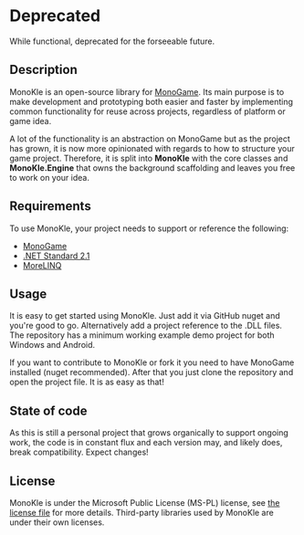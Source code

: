 # Deprecated
While functional, deprecated for the forseeable future.

## Description
MonoKle is an open-source library for [MonoGame](https://github.com/MonoGame/MonoGame). Its main purpose is to make development and prototyping both easier and faster by implementing common functionality for reuse across projects, regardless of platform or game idea.

A lot of the functionality is an abstraction on MonoGame but as the project has grown, it is now more opinionated with regards to how to structure your game project. Therefore, it is split into **MonoKle** with the core classes and **MonoKle.Engine** that owns the background scaffolding and leaves you free to work on your idea.

## Requirements
To use MonoKle, your project needs to support or reference the following:

* [MonoGame](https://github.com/MonoGame/MonoGame)
* [.NET Standard 2.1](https://github.com/dotnet/standard)
* [MoreLINQ](https://github.com/morelinq/MoreLINQ)

## Usage
It is easy to get started using MonoKle. Just add it via GitHub nuget and you're good to go. Alternatively add a project reference to the .DLL files. The repository has a minimum working example demo project for both Windows and Android.

If you want to contribute to MonoKle or fork it you need to have MonoGame installed (nuget recommended). After that you just clone the repository and open the project file. It is as easy as that!

## State of code
As this is still a personal project that grows organically to support ongoing work, the code is in constant flux and each version may, and likely does, break compatibility. Expect changes!

## License
MonoKle is under the Microsoft Public License (MS-PL) license, see [the license file](LICENSE.txt) for more details. Third-party libraries used by MonoKle are under their own licenses.
